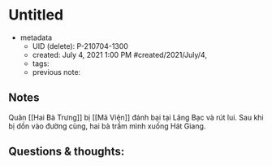 # Untitled

- metadata
	- UID (delete): P-210704-1300
	- created: July 4, 2021 1:00 PM #created/2021/July/4,
	- tags:
	- previous note:

## Notes
Quân [[Hai Bà Trưng]] bị [[Mã Viện]] đánh bại tại Lãng Bạc và rút lui. Sau khi bị dồn vào đường cùng, hai bà trầm mình xuống Hát Giang.

## Questions & thoughts:

